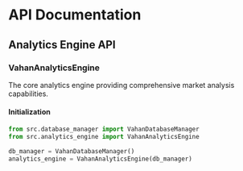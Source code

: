 # API Documentation

## Analytics Engine API

### VahanAnalyticsEngine

The core analytics engine providing comprehensive market analysis capabilities.

#### Initialization
```python
from src.database_manager import VahanDatabaseManager
from src.analytics_engine import VahanAnalyticsEngine

db_manager = VahanDatabaseManager()
analytics_engine = VahanAnalyticsEngine(db_manager)
